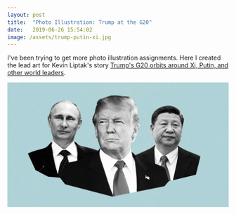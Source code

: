 ```yaml
---
layout: post
title:  "Photo Illustration: Trump at the G20"
date:   2019-06-26 15:54:02
image: /assets/trump-putin-xi.jpg
---
```


I've been trying to get more photo illustration assignments. Here I created the lead art for Kevin Liptak's story [Trump's G20 orbits around Xi, Putin, and other world leaders](https://www.cnn.com/2019/06/26/politics/donald-trump-xi-jinping-vladimir-putin-g20-meetings/index.html).

[![](/assets/trump-putin-xi.jpg)](https://www.cnn.com/2019/06/26/politics/donald-trump-xi-jinping-vladimir-putin-g20-meetings/index.html)
